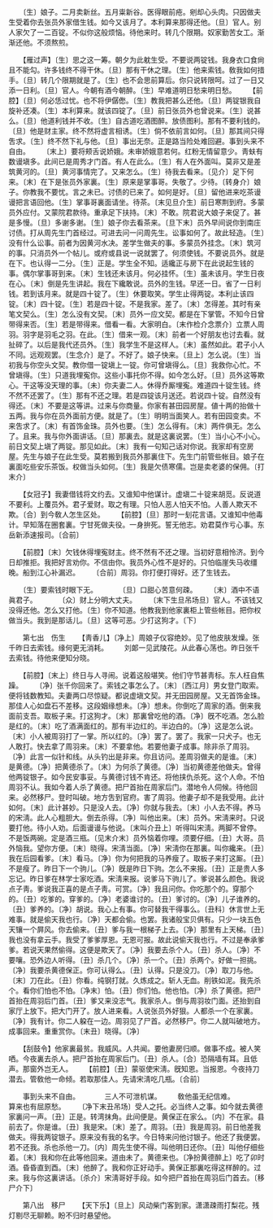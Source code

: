 <!-- { "loadSidebar": true } -->
　　〔生〕娘子。二月卖新丝。五月粜新谷。医得眼前疮。剜却心头肉。只因做夫生受着你去张员外家借生钱。如今又该月了。本利算来那得还他。〔旦〕官人。别人家欠了一二百锭。不似你这般烦恼。待他来时。转几个限期。奴家勤苦女工。渐渐还他。不须熬煎。 

　　【雁过声】〔生〕思之这一筹。朝夕为此躭生受。不要说两锭钱。我身衣口食尙且不能勾。许多钱终不得干休。〔旦〕那有干休之理。〔生〕他来索钱。敎我如何措手。〔旦〕转几个限期就是了。〔生〕也不会思前算后。你只说转限呵。过了一日又添一日利。〔旦〕官人。今朝有酒今朝醉。〔生〕早难道明日愁来明日愁。 
　　【前腔】〔旦〕何必恁过忧。也不将伊僝僽。〔生〕教我把甚么还他。〔旦〕两锭银我自旋补还凑。〔生〕本利算来。就该四锭了。〔旦〕前日张员外也曾说来。〔生〕说甚么。〔旦〕他道利钱并不收。〔生〕自古道吃酒图醉。放债图利。那有不要利钱的。〔旦〕他是财主家。终不然将虚言相诱。〔生〕倘不依前言如何。〔旦〕那其间只得吿求。〔生〕终不然下礼与他。〔旦〕事出无奈。正是路当险处难回避。事到头来不自由。 
　　〔末上〕要将颊舌说娇娥。未审娇娥意若何。红粉无情留意少。靑蚨有数谩塡多。此间已是周秀才门首。有人在此么。〔生〕有人在外面叫。莫非又是差筑黄河的。〔旦〕黄河事情完了。又来怎么。〔生〕待我去看来。〔见介〕足下何来。〔末〕在下是张员外家裏。〔生〕原来是掌事哥。失敬了。少待。〔转身介〕娘子。你教我不要忧。言之未已。讨债的已来了。如何是好。〔旦〕留他进来吃茶谩谩把言语回他。〔生〕掌事哥裏面请坐。待茶。〔末见旦介生〕前日寒荆到府。多蒙员外应付。又蒙院君款待。重承足下扶持。〔末〕不敢。院君说大娘子来促了。甚是多慢。〔旦〕多谢多谢。〔生〕娘子你去看茶来。〔旦下末〕员外早间说你到南庄讨债。打从周先生门首经过。可进去问一问周先生。讼事如何了。故此轻造。〔生〕没有什么讼事。前者为因黄河水决。差学生做夫的事。多蒙员外挂念。〔末〕筑河的事。只消员外一个帖儿。或府或县说一说就罢了。何须使钱。不要说员外。就是在下。也认得一二分。〔生〕正是。学生全不知。适纔正与房下在此说起生钱的事。偶尔掌事哥到来。〔末〕生钱还未该月。何必挂怀。〔生〕虽未该月。学生日夜在心。〔末〕倒是先生讲起。我在下纔敢说。员外的生钱。早还一日。省了一日利钱。若到该月来。就是四十锭了。〔生〕休要取笑。学生止得两锭。本利止该四锭。〔末〕四十锭。〔生〕若是四十锭。不是我家。差了。〔末〕怎得差。其时有亲笔文契么。〔生〕怎么没有文契。〔末〕员外一应文契。都是在下掌管。不知今日曾带得来否。〔生〕若是带得来。借看一看。大家明白。〔末作检介念票介〕立票人周羽。羽字是羽毛之羽。在此。〔生〕借来一观。〔末〕前者一个好朋友也讨去看。就扯碎了。以后是我代还员外。〔生〕我学生不是这样人。〔末〕虽然如此。君子小人不同。远观观罢。〔生念介〕是了。不好了。娘子快来。〔旦上〕怎么说。〔生〕当初我与你空头文契。教你借一锭塡上一锭。你可曾塡得么。〔旦〕我救你心忙。不曾塡得。〔生〕只道我埋寃你。这些小事托你不得。如今怎么好。〔旦〕员外这等欺心。干这等没天理的事。〔未〕你夫妻二人。休得乔厮埋寃。难道四十锭生钱。终不然不还罢了。〔生〕那有不还之理。若是四锭该月送还。若说四十锭。自然没有得还。〔末〕不要是这等讲。过来与你商量。你家有甚田园房屋。値十两的抬做十五两。我与你在员外面前方便。就是了。〔生〕明明当面笑人。若有田园变卖。不来吿求了。〔末〕有首饰金珠。员外也要。〔生〕怎么得有。〔末〕两件俱无。怎么了。且来。我与你外面讲话。〔旦〕那裏去。就是这裏说罢。〔生〕当小心不小心。前日文契上塡了两锭。那见如此。〔末〕我有一句知己话对你说。我家却有空房屋。先生与娘子在此生受。莫若搬到我员外那裏住下。先生门前管些帐目。娘子在裏面吃些安乐茶饭。权做当头如何。〔生〕我是欠债寒儒。岂是卖老婆的保佣。〔打末介〕 

　　【女冠子】我妻借钱将文约去。又谁知中他谋计。虚塡二十锭来胡觅。反说道不要利。上覆员外。君子爱财。取之有理。只怕人恶人怕天不怕。人善人欺天不欺。〔合〕到今敎人怎生区处。 
　　【前腔】〔旦〕那时一刬花言语。又谁知中他毒计。早知落在圈套裏。宁甘死做夫役。一身拚死。誓无他志。劝君莫作亏心事。东岳新添速报司。〔合前〕 

　　【前腔】〔末〕欠钱休得埋寃财主。终不然有不还之理。当初好意相怜济。到今日却推拒。我把好言劝你。不信由你。我员外心性不是好的。只怕临崖失马收缰晚。船到江心补漏迟。 
　　〔合前〕周羽。你打便打得好。还了生钱去。 

　　〔生〕要索钱时眼下无。　　　　〔旦〕口甜心苦意何疎。 
　　〔末〕酒中不语眞君子。　　　　〔众〕财上分明大丈夫。 
　　〔末下生旦吊场旦〕官人。不该钱又没得还他。怎么又打他。〔生〕你不知道。他教我到他家裏柜上管些帐目。把你权做当头。我到是那话儿。〔旦〕这等可恶。少打这狗才。〔下〕 

　　第七出　伤生 
　　【靑香儿】〔净上〕周娘子仪容绝妙。见了他皮肤发燥。张千昨日去索钱。缘何更无消耗。 
　　刘郞一见武陵花。从此春心荡也。昨日张千去索钱。待他来便知分晓。 

　　【前腔】〔末上〕终日与人寻闹。说着这般堪笑。他们守节甚靑标。东人枉自焦躁。 
　　〔净〕张千你回来了。索钱之事怎么了。〔末〕〔西江月〕男女登门取索。便将钱数教知。夫妻两口尽惊疑。都说虚塡文契。并无田园房屋。又无首饰金珠。那佳人心如盘石不差移。这段姻缘想未。〔净〕想未。你倒吃了周家的酒。倒来我面前支吾。取板子来。打这狗才。〔末〕那裏曾吃他的酒。〔净〕旣不吃酒。怎么脸是红的。〔末〕吃了酒满面红的。那有半边红的。半边白的。〔净〕这是怎么说。〔末〕小人被周羽打了一掌。所以红的。〔净〕罢了。罢了。我家一只犬子。也无人敢打。快去拿了周羽来。〔末〕不要拿他。若要他妻子成事。除非杀了周羽。〔净〕此言一似针和线。从头钓出是非来。你且访问。差周羽做夫的是谁。〔末〕是黄德。〔净〕把黄德杀了。〔末〕为何杀了黄德。〔净〕当初黄德差他做夫。曾得他两锭银子。如今民安事妥。与黄德讨钱不肯还。将他挟仇杀死。这个人命。不怕周羽不认。我如今着人杀了黄德。把尸首抬在周家后门。潜地令人伺候。待他回来。必然移尸。登时叫破。地方吿到官府。害了周羽。他妻子却不是我受用。此计如何。〔末〕此计甚妙。只是没人去。〔净〕你就与我去。〔末〕小人去不得。养马的宋淸。此人心粗胆大。倒去杀得。〔净〕叫他出来。〔末〕员外。宋淸来时。只说要打他。待小人劝。后面谩谩与他说。〔末叫介丑上〕听得叫宋淸。两脚不曾停。不是饭两碗。定是酒三瓶。〔见末介末〕员外恼着你哩。须要仔细。〔丑〕大哥。员外恼我。望你方便。〔末〕晓得。宋淸当面。〔净〕宋淸你在那裏。叫你纔来。〔丑〕我在后园看爹。〔末〕看马。〔净〕你为何把我的马养瘦了。取板子来打这厮。〔丑〕不是瘦了。昨日下一个驹儿。〔净〕旣是昨日下驹。怎么不来报。〔丑〕正是贵人多忘记。昨日爹在林学士家吃酒。宋淸来报。说爹马下驹儿了。爹说甚么颜色。我说点子靑。爹说我正喜的是点子靑。可赏。〔净〕我且问你。你吃那个的。穿那个的。〔丑〕吃爹的。穿爹的。〔净〕老婆谁讨的。〔丑〕爹讨的。〔净〕儿子谁养的。〔丑〕爹养的。〔净〕胡说。我心上有事。你可替我干得事么。〔丑科〕休言世上无难事。就是偷天我也行。〔净〕天都会偷。也罢。我诸般宝贝俱有。只少一块五色天镶一个屛风。你去偷来。〔丑〕爹与我一根梯子上去。〔净〕那里有上天梯。〔丑〕我也没有拿云手。我受了爹爹厚恩。无恩可报。故此说偷天我也行。不过是奉承爹爹。若说天果然偷得。这便是欺天了。〔净〕我要去杀个人。〔丑〕杀人。〔净〕不要嚷。恐外边人听得。〔丑〕杀几个。〔净〕杀一个。〔丑〕杀两个。好做一担挑。〔净〕我要杀黄德保正。你可认得么。〔丑〕认得。只是没刀。〔净〕取刀与他。〔末〕刀在此。〔丑〕你看。纯钢打就。久炼成之。斩人无血。削铁如泥。我先杀个。看你们怕也不怕。〔净末〕怕。〔丑〕你们怕。他也怕。〔净〕杀了黄德。把尸首抬在周羽后门首。〔丑〕爹又来没志气。我家杀人。倒与周羽妆门面。还抬到自家厅上放下。把大门开了。放人进来看。人说张员外好狠。人都杀一个在家裏。〔净〕我有计。你二人躱在一边。周羽见了尸首。必然移尸。你二人就叫破地方。成事回来。重重赏你。〔末丑〕晓得。〔净〕 

　　【刮鼓令】他家裏最贫。我威风。人共闻。要他妻房归顺。做事不成。被人笑哂。今夜裏去杀人。把尸首抬在周家后门。〔丑〕杀人。〔合〕恐隔墙有耳。且低声。那窗外岂无人。 
　　【前腔】〔丑〕蒙驱使宋淸。旣知恩。当报恩。今夜持刀潜去。管敎他一命倾。若取那佳人。先请宋淸吃几瓶。〔合前〕 

　　事到头来不自由。　　　　三人不可泄机谋。 
　　敎他虽无纪信难。　　　　算来也有屈原愁。 
　　〔净下末丑吊场〕受人之托。必当终人之事。如今就去黄德家裏问一声。〔丑〕正是。转湾抹角。此间便是。黄保正在家么。〔内〕不在家。县前去了。你是谁。〔丑〕我是宋。〔末〕差了。周羽。〔丑〕我是周羽。前日他差我做夫。得我两锭银子。原来没有我的名字。今日特来问他讨银子。他还了我便罢。若不还我。杀也杀他一刀。〔内〕周先生使不得。叫他明日还你。〔丑〕叫他仔细些着。〔末〕我和你在此等他回来。道由未了。黄德来也。〔净扮黄德醉上〕吃了卯时酒。昏昏直到酉。〔末〕他醉了。我和你正好动手。黄保正那裏吃得这样醉的。过来。我与你这裏讲话。〔杀介〕宋淸哥好手段。如今把尸首抬在周羽后门首去。〔移尸介下〕 

　　第八出　移尸 
　　【天下乐】〔旦上〕风动柴门客到家。潇潇疎雨打梨花。残灯剔尽无聊赖。盼不归时悬望他。 
